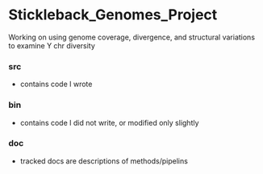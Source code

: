 # Stickleback_Genomes_Project

Working on using genome coverage, divergence, and structural variations to examine Y chr diversity

### src
* contains code I wrote

### bin
* contains code I did not write, or modified only slightly

### doc
* tracked docs are descriptions of methods/pipelins
